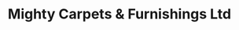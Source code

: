 ---
title: "Mighty Carpets & Furnishings Ltd"
url: /birmingham/mighty-carpets-und-furnishings-ltd/
shop: Möbel
---